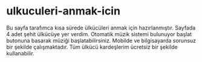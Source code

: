 # ulkuculeri-anmak-icin
Bu sayfa tarafımca kısa sürede ülkücüleri anmak için hazırlanmıştır. Sayfada 4 adet şehit ülkücüye yer verdim. Otomatik müzik sistemi bulunuyor başlat butonuna basarak müziği başlatabilirsiniz. Mobilde ve bilgisayarda sorunsuz bir şekilde çalışmaktadır. Tüm ülkücü kardeşlerim ücretsiz bir şekilde kullanabilir.
